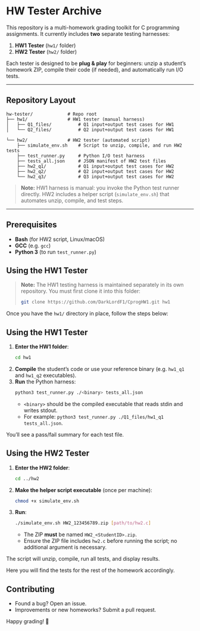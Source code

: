 # HW Tester Archive

This repository is a multi-homework grading toolkit for C programming assignments. It currently includes **two** separate testing harnesses:

1. **HW1 Tester** (`hw1/` folder)
2. **HW2 Tester** (`hw2/` folder)

Each tester is designed to be **plug & play** for beginners: unzip a student’s homework ZIP, compile their code (if needed), and automatically run I/O tests.

---

## Repository Layout

```
hw-tester/             # Repo root
├── hw1/               # HW1 tester (manual harness)
│   ├── Q1_files/          # Q1 input+output test cases for HW1
│   └── Q2_files/          # Q2 input+output test cases for HW1

└── hw2/               # HW2 tester (automated script)
    ├── simulate_env.sh    # Script to unzip, compile, and run HW2 tests
    ├── test_runner.py     # Python I/O test harness
    ├── tests_all.json     # JSON manifest of HW2 test files
    ├── hw2_q1/            # Q1 input+output test cases for HW2
    ├── hw2_q2/            # Q2 input+output test cases for HW2
    └── hw2_q3/            # Q3 input+output test cases for HW2
```

> **Note:** HW1 harness is manual: you invoke the Python test runner directly. HW2 includes a helper script (`simulate_env.sh`) that automates unzip, compile, and test steps.

---

## Prerequisites

- **Bash** (for HW2 script, Linux/macOS)
- **GCC** (e.g. `gcc`)
- **Python 3** (to run `test_runner.py`)

## Using the HW1 Tester

> **Note:** The HW1 testing harness is maintained separately in its own repository.
> You must first clone it into this folder:
> 
> ```bash
> git clone https://github.com/DarkLordF1/CprogHW1.git hw1
> ```

Once you have the `hw1/` directory in place, follow the steps below:

## Using the HW1 Tester

1. **Enter the HW1 folder**:
   ```bash
   cd hw1
   ```
2. **Compile** the student’s code or use your reference binary (e.g. `hw1_q1` and `hw1_q2` executables).
3. **Run** the Python harness:
   ```bash
   python3 test_runner.py ./<binary> tests_all.json
   ```
   - `<binary>` should be the compiled executable that reads stdin and writes stdout.
   - For example: `python3 test_runner.py ./Q1_files/hw1_q1 tests_all.json`.

You’ll see a pass/fail summary for each test file.

## Using the HW2 Tester

1. **Enter the HW2 folder**:
   ```bash
   cd ../hw2
   ```
2. **Make the helper script executable** (once per machine):
   ```bash
   chmod +x simulate_env.sh
   ```
3. **Run**:
   ```bash
   ./simulate_env.sh HW2_123456789.zip [path/to/hw2.c]
   ```
   - The ZIP **must** be named `HW2_<StudentID>.zip`.
   - Ensure the ZIP file includes `hw2.c` before running the script; no additional argument is necessary.

The script will unzip, compile, run all tests, and display results.

Here you will find the tests for the rest of the homework accordingly.

## Contributing

- Found a bug? Open an issue.
- Improvements or new homeworks? Submit a pull request.

Happy grading! 🎉

